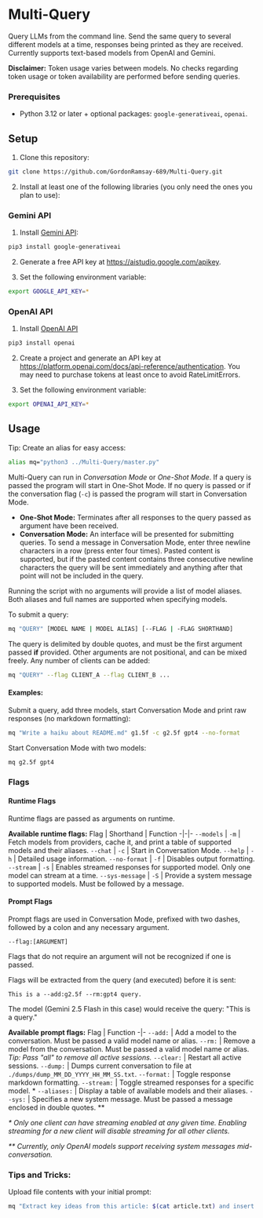 <h1>Multi-Query</h1>

Query LLMs from the command line. Send the same query to several different models at a time, responses being printed as they are received. Currently supports text-based models from OpenAI and Gemini.

**Disclaimer:** Token usage varies between models. No checks regarding token usage or token availability are performed before sending queries. 

### Prerequisites
- Python 3.12 or later + optional packages: `google-generativeai`, `openai`.

<h2>Setup</h2>

1. Clone this repository:
```bash
git clone https://github.com/GordonRamsay-689/Multi-Query.git
```

2. Install at least one of the following libraries (you only need the ones you plan to use):

<h3>Gemini API</h3>

1. Install [Gemini API](https://ai.google.dev/):
```bash
pip3 install google-generativeai
```

2. Generate a free API key at https://aistudio.google.com/apikey.

3. Set the following environment variable:
```bash
export GOOGLE_API_KEY=*
```

<h3>OpenAI API</h3>

1. Install [OpenAI API](https://platform.openai.com/docs)
```bash
pip3 install openai
```

2. Create a project and generate an API key at https://platform.openai.com/docs/api-reference/authentication. You may need to purchase tokens at least once to avoid RateLimitErrors.

3. Set the following environment variable:
```bash
export OPENAI_API_KEY=*
```

<h2>Usage</h2>

Tip: Create an alias for easy access: 
```bash
alias mq="python3 ../Multi-Query/master.py"
```

Multi-Query can run in *Conversation Mode* or *One-Shot Mode*. If a query is passed the program will start in One-Shot Mode. If no query is passed or if the conversation flag (`-c`) is passed the program will start in Conversation Mode.

* **One-Shot Mode:** Terminates after all responses to the query passed as argument have been received.
* **Conversation Mode:** An interface will be presented for submitting queries. To send a message in Conversation Mode, enter three newline characters in a row (press enter four times). Pasted content is supported, but if the pasted content contains three consecutive newline characters the query will be sent immediately and anything after that point will not be included in the query.

Running the script with no arguments will provide a list of model aliases. Both aliases and full names are supported when specifying models.

To submit a query:
```bash
mq "QUERY" [MODEL NAME | MODEL ALIAS] [--FLAG | -FLAG SHORTHAND]
```

The query is delimited by double quotes, and must be the first argument passed **if** provided. Other arguments are not positional, and can be mixed freely. Any number of clients can be added:
```bash
mq "QUERY" --flag CLIENT_A --flag CLIENT_B ...
```

<h4>Examples:</h4>

Submit a query, add three models, start Conversation Mode and print raw responses (no markdown formatting):
```bash
mq "Write a haiku about README.md" g1.5f -c g2.5f gpt4 --no-format
```

Start Conversation Mode with two models:
```bash
mq g2.5f gpt4
```

<h3>Flags</h3>

<h4>Runtime Flags</h4>

Runtime flags are passed as arguments on runtime.

**Available runtime flags:**
Flag | Shorthand | Function
-|-|-
`--models` | `-m` | Fetch models from providers, cache it, and print a table of supported models and their aliases.
`--chat` | `-c` | Start in Conversation Mode.
`--help` | `-h` | Detailed usage information.
`--no-format` | `-f` | Disables output formatting.
`--stream` | `-s` | Enables streamed responses for supported model. Only one model can stream at a time.
`--sys-message` | `-S` | Provide a system message to supported models. Must be followed by a message.

<h4>Prompt Flags</h4>

Prompt flags are used in Conversation Mode, prefixed with two dashes, followed by a colon and any necessary argument.
```Conversation Mode
--flag:[ARGUMENT]
```
Flags that do not require an argument will not be recognized if one is passed.

Flags will be extracted from the query (and executed) before it is sent:
```Conversation Mode
This is a --add:g2.5f --rm:gpt4 query.
```
The model (Gemini 2.5 Flash in this case) would receive the query: "This is a query."

**Available prompt flags:**
Flag | Function
-|-
`--add:` | Add a model to the conversation. Must be passed a valid model name or alias.
`--rm:` | Remove a model from the conversation. Must be passed a valid model name or alias. *Tip: Pass "all" to remove all active sessions.*
`--clear:` | Restart all active sessions.
`--dump:` | Dumps current conversation to file at `./dumps/dump_MM_DD_YYYY_HH_MM_SS.txt`.
`--format:` | Toggle response markdown formatting.
`--stream:` | Toggle streamed responses for a specific model. *
`--aliases:` | Display a table of available models and their aliases.
`--sys:` | Specifies a new system message. Must be passed a message enclosed in double quotes. *\*

*\* Only one client can have streaming enabled at any given time. Enabling streaming for a new client will disable streaming for all other clients.*

*\*\* Currently, only OpenAI models support receiving system messages mid-conversation.*

### Tips and Tricks:

Upload file contents with your initial prompt:
```bash
mq "Extract key ideas from this article: $(cat article.txt) and insert into this essay: $(cat essay.txt)."
```